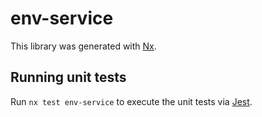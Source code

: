# env-service

This library was generated with [Nx](https://nx.dev).

## Running unit tests

Run `nx test env-service` to execute the unit tests via [Jest](https://jestjs.io).
